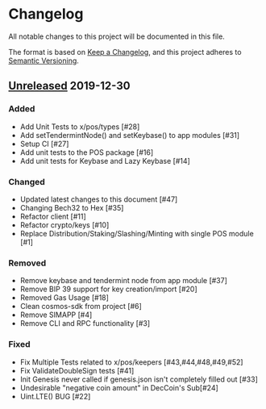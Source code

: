 # Changelog
All notable changes to this project will be documented in this file.

The format is based on [Keep a Changelog](https://keepachangelog.com/en/1.0.0/),
and this project adheres to [Semantic Versioning](https://semver.org/spec/v2.0.0.html).

## [Unreleased] 2019-12-30

### Added
- Add Unit Tests to x/pos/types [#28]
- Add setTendermintNode() and setKeybase() to app modules [#31]
- Setup CI [#27]
- Add unit tests to the POS package [#16]
- Add unit tests for Keybase and Lazy Keybase [#14]

### Changed
- Updated latest changes to this document [#47]
- Changing Bech32 to Hex [#35]
- Refactor client [#11]
- Refactor crypto/keys [#10]
- Replace Distribution/Staking/Slashing/Minting with single POS module [#1]

### Removed
- Remove keybase and tendermint node from app module [#37]
- Remove BIP 39 support for key creation/import [#20]
- Removed Gas Usage [#18]
- Clean cosmos-sdk from project [#6]
- Remove SIMAPP [#4]
- Remove CLI and RPC functionality [#3]

### Fixed
- Fix Multiple Tests related to x/pos/keepers [#43,#44,#48,#49,#52]
- Fix ValidateDoubleSign tests [#41]
- Init Genesis never called if genesis.json isn't completely filled out [#33]
- Undesirable "negative coin amount" in DecCoin's Sub[#24]
- Uint.LTE() BUG [#22]


[Unreleased]: https://github.com/pokt-network/posmint/compare/master...staging